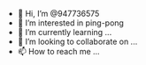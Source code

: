 - 👋 Hi, I’m @947736575
- 👀 I’m interested in ping-pong
- 🌱 I’m currently learning ...
- 💞️ I’m looking to collaborate on ...
- 📫 How to reach me ...

<!---
947736575/947736575 is a ✨ special ✨ repository because its `README.md` (this file) appears on your GitHub profile.
You can click the Preview link to take a look at your changes.
--->
